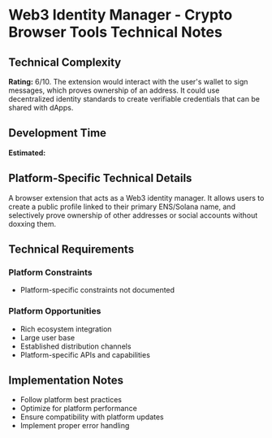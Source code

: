 # Web3 Identity Manager - Crypto Browser Tools Technical Notes

## Technical Complexity
**Rating:** 6/10. The extension would interact with the user's wallet to sign messages, which proves ownership of an address. It could use decentralized identity standards to create verifiable credentials that can be shared with dApps.

## Development Time
**Estimated:** 

## Platform-Specific Technical Details
A browser extension that acts as a Web3 identity manager. It allows users to create a public profile linked to their primary ENS/Solana name, and selectively prove ownership of other addresses or social accounts without doxxing them.

## Technical Requirements

### Platform Constraints
- Platform-specific constraints not documented

### Platform Opportunities
- Rich ecosystem integration
- Large user base
- Established distribution channels
- Platform-specific APIs and capabilities

## Implementation Notes
- Follow platform best practices
- Optimize for platform performance
- Ensure compatibility with platform updates
- Implement proper error handling
